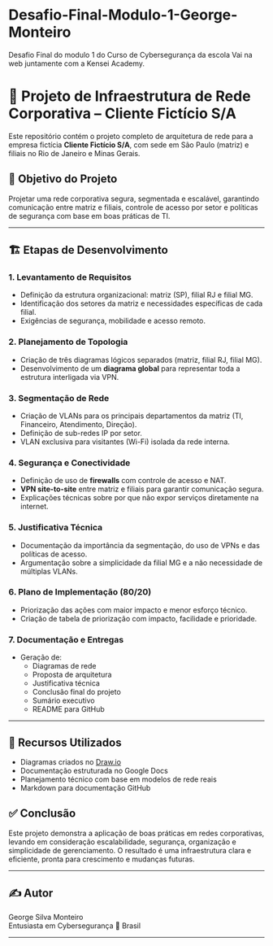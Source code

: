 # Desafio-Final-Modulo-1-George-Monteiro
Desafio Final do modulo 1 do Curso de Cybersegurança da escola Vai na web juntamente com a Kensei Academy.
# 💼 Projeto de Infraestrutura de Rede Corporativa – Cliente Fictício S/A

Este repositório contém o projeto completo de arquitetura de rede para a empresa fictícia **Cliente Fictício S/A**, com sede em São Paulo (matriz) e filiais no Rio de Janeiro e Minas Gerais.

## 🧠 Objetivo do Projeto

Projetar uma rede corporativa segura, segmentada e escalável, garantindo comunicação entre matriz e filiais, controle de acesso por setor e políticas de segurança com base em boas práticas de TI.

---

## 🏗️ Etapas de Desenvolvimento

### 1. **Levantamento de Requisitos**
- Definição da estrutura organizacional: matriz (SP), filial RJ e filial MG.
- Identificação dos setores da matriz e necessidades específicas de cada filial.
- Exigências de segurança, mobilidade e acesso remoto.

### 2. **Planejamento de Topologia**
- Criação de três diagramas lógicos separados (matriz, filial RJ, filial MG).
- Desenvolvimento de um **diagrama global** para representar toda a estrutura interligada via VPN.

### 3. **Segmentação de Rede**
- Criação de VLANs para os principais departamentos da matriz (TI, Financeiro, Atendimento, Direção).
- Definição de sub-redes IP por setor.
- VLAN exclusiva para visitantes (Wi-Fi) isolada da rede interna.

### 4. **Segurança e Conectividade**
- Definição de uso de **firewalls** com controle de acesso e NAT.
- **VPN site-to-site** entre matriz e filiais para garantir comunicação segura.
- Explicações técnicas sobre por que não expor serviços diretamente na internet.

### 5. **Justificativa Técnica**
- Documentação da importância da segmentação, do uso de VPNs e das políticas de acesso.
- Argumentação sobre a simplicidade da filial MG e a não necessidade de múltiplas VLANs.

### 6. **Plano de Implementação (80/20)**
- Priorização das ações com maior impacto e menor esforço técnico.
- Criação de tabela de priorização com impacto, facilidade e prioridade.

### 7. **Documentação e Entregas**
- Geração de:
  - Diagramas de rede
  - Proposta de arquitetura
  - Justificativa técnica
  - Conclusão final do projeto
  - Sumário executivo
  - README para GitHub

---

## 📌 Recursos Utilizados

- Diagramas criados no [Draw.io](https://app.diagrams.net)
- Documentação estruturada no Google Docs
- Planejamento técnico com base em modelos de rede reais
- Markdown para documentação GitHub


## ✅ Conclusão

Este projeto demonstra a aplicação de boas práticas em redes corporativas, levando em consideração escalabilidade, segurança, organização e simplicidade de gerenciamento. O resultado é uma infraestrutura clara e eficiente, pronta para crescimento e mudanças futuras.

---

## ✍️ Autor

George Silva Monteiro  
Entusiasta em Cybersegurança 
📍 Brasil

---

